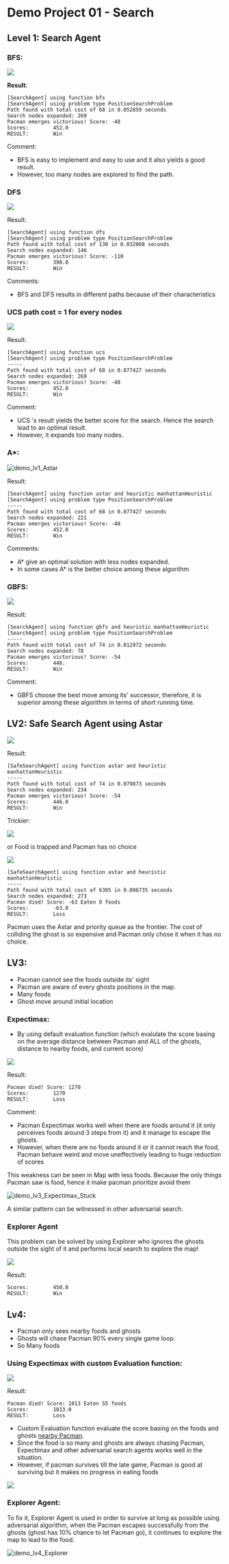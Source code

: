 # Demo Project 01 - Search

## Level 1: Search Agent

### BFS:

![](demo_lv1_BFS.gif)

**Result**: 

```
[SearchAgent] using function bfs
[SearchAgent] using problem type PositionSearchProblem
Path found with total cost of 68 in 0.052859 seconds
Search nodes expanded: 269
Pacman emerges victorious! Score: -48
Scores:        452.0
RESULT:        Win

```

Comment: 

- BFS is easy to implement and easy to use and it also yields a good result.
- However, too many nodes are explored to find the path. 

### DFS



![](demo_lv1_DFS.gif)

Result: 

```
[SearchAgent] using function dfs
[SearchAgent] using problem type PositionSearchProblem
Path found with total cost of 130 in 0.032008 seconds
Search nodes expanded: 146
Pacman emerges victorious! Score: -110
Scores:        390.0
RESULT:        Win
```

Comments:

- BFS and DFS results in different paths because of their characteristics

### UCS path cost = 1 for every nodes

![](demo_lv1_UCS.gif)

Result:

```[SearchAgent] using function ucs
[SearchAgent] using function ucs
[SearchAgent] using problem type PositionSearchProblem
-----
Path found with total cost of 68 in 0.077427 seconds
Search nodes expanded: 269
Pacman emerges victorious! Score: -48
Scores:        452.0
RESULT:        Win
```

Comment: 

- UCS 's result yields the better score for the search. Hence the search lead to an optimal result.
- However, it expands too many nodes.

### A*:

![demo_lv1_Astar](demo_lv1_Astar.gif)

Result:

```-----
[SearchAgent] using function astar and heuristic manhattanHeuristic
[SearchAgent] using problem type PositionSearchProblem
-----
Path found with total cost of 68 in 0.077427 seconds
Search nodes expanded: 221
Pacman emerges victorious! Score: -48
Scores:        452.0
RESULT:        Win
```

Comments:

- A* give an optimal solution with less nodes expanded.
- In some cases A* is the better choice among these algorithm

### GBFS: 

![](demo_lv1_GBFS.gif)

Result: 

```
[SearchAgent] using function gbfs and heuristic manhattanHeuristic
[SearchAgent] using problem type PositionSearchProblem
-----
Path found with total cost of 74 in 0.012972 seconds
Search nodes expanded: 78
Pacman emerges victorious! Score: -54
Scores:        446.
RESULT:        Win
```

Comment:

- GBFS choose the best move among its' successor, therefore, it is superior among these algorithm in terms of short running time. 

## LV2: Safe Search Agent using Astar

![](demo_lv2.gif)

Result:

```
[SafeSearchAgent] using function astar and heuristic manhattanHeuristic
-----
Path found with total cost of 74 in 0.079873 seconds
Search nodes expanded: 234
Pacman emerges victorious! Score: -54
Scores:        446.0
RESULT:        Win
```

Trickier: 

![](demo_lv2_2.gif)

or Food is trapped and Pacman has no choice

![](demo_lv2_3.gif)

```
[SafeSearchAgent] using function astar and heuristic manhattanHeuristic
-----
Path found with total cost of 6305 in 0.096735 seconds
Search nodes expanded: 273
Pacman died! Score: -63 Eaten 0 foods
Scores:        -63.0
RESULT:        Loss
```

Pacman uses the Astar and priority queue as the frontier. The cost of colliding the ghost is so expensive and Pacman only chose it when it has no choice. 

## LV3: 

- Pacman cannot see the foods outside its' sight
- Pacman are aware of every ghosts positions in the map.
- Many foods
- Ghost move around initial location

### Expectimax:

- By using default evaluation function (which evalulate the score basing on the average distance between Pacman and ALL of the ghosts, distance to nearby foods, and current score)

![](demo_lv3_Expectimax.gif)

Result:  

```
Pacman died! Score: 1270
Scores:        1270
RESULT:        Loss
```

Comment: 

- Pacman Expectimax works well when there are foods around it (it only perceives foods around 3 steps from it) and it manage to escape the ghosts. 
- However, when there are no foods around it or it cannot reach the food, Pacman behave weird and move uneffectively leading to huge reduction of scores

This weakness can be seen in Map with less foods. Because the only things Pacman saw is food, hence it make pacman prioritize avoid them

![demo_lv3_Expectimax_Stuck](demo_lv3_Expectimax_Stuck.gif)

A similar pattern can be witnessed in other adversarial search.

### Explorer Agent

This problem can be solved by using Explorer who ignores the ghosts outside the sight of it and performs local search to explore the map!

![](demo_lv3_Explorer_Stuck.gif)

Result:

```
Scores:        450.0
RESULT:        Win
```

## Lv4:

- Pacman only sees nearby foods and ghosts
- Ghosts will chase Pacman 90% every single game loop. 
- So Many foods

### Using Expectimax with custom Evaluation function:

![](demo_lv4_Expectimax.gif)

Result: 

```
Pacman died! Score: 1013 Eaten 55 foods
Scores:        1013.0
RESULT:        Loss
```

- Custom Evaluation function evaluate the score basing on the foods and ghosts <u>nearby Pacman</u>.
- Since the food is so many and ghosts are always chasing Pacman, Expectimax and other adversarial search agents works well in the situation.
- However, if pacman survives till the late game, Pacman is good at surviving but it makes no progress in eating foods

![](demo_lv4_Expectimax_loop.gif)

### Explorer Agent:

To fix it, Explorer Agent is used in order to survive at long as possible using adversarial algorithm, when the Pacman escapes successfully from the ghosts (ghost has 10% chance to let Pacman go), it continues to explore the map to lead to the food.

![demo_lv4_Explorer](demo_lv4_Explorer.gif)
